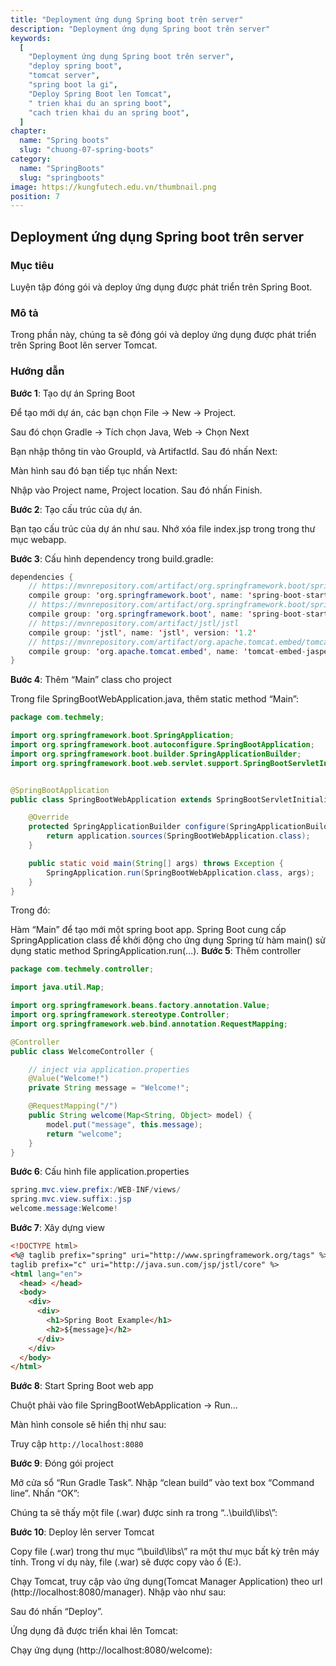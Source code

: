 ```yaml
---
title: "Deployment ứng dụng Spring boot trên server"
description: "Deployment ứng dụng Spring boot trên server"
keywords:
  [
    "Deployment ứng dụng Spring boot trên server",
    "deploy spring boot",
    "tomcat server",
    "spring boot la gi",
    "Deploy Spring Boot len Tomcat",
    " trien khai du an spring boot",
    "cach trien khai du an spring boot",
  ]
chapter:
  name: "Spring boots"
  slug: "chuong-07-spring-boots"
category:
  name: "SpringBoots"
  slug: "springboots"
image: https://kungfutech.edu.vn/thumbnail.png
position: 7
---
```


## Deployment ứng dụng Spring boot trên server

### Mục tiêu

Luyện tập đóng gói và deploy ứng dụng được phát triển trên Spring Boot.

### Mô tả

Trong phần này, chúng ta sẽ đóng gói và deploy ứng dụng được phát triển trên Spring Boot lên server Tomcat.

### Hướng dẫn

**Bước 1**: Tạo dự án Spring Boot

Để tạo mới dự án, các bạn chọn File -> New -> Project.

Sau đó chọn Gradle -> Tích chọn Java, Web -> Chọn Next

Bạn nhập thông tin vào GroupId, và ArtifactId. Sau đó nhấn Next:

Màn hình sau đó bạn tiếp tục nhấn Next:

Nhập vào Project name, Project location. Sau đó nhấn Finish.

**Bước 2**: Tạo cấu trúc của dự án.

Bạn tạo cấu trúc của dự án như sau. Nhớ xóa file index.jsp trong trong thư mục webapp.

**Bước 3**: Cấu hình dependency trong build.gradle:

```java
dependencies {
    // https://mvnrepository.com/artifact/org.springframework.boot/spring-boot-starter-web
    compile group: 'org.springframework.boot', name: 'spring-boot-starter-web', version: '2.0.2.RELEASE'
    // https://mvnrepository.com/artifact/org.springframework.boot/spring-boot-starter-tomcat
    compile group: 'org.springframework.boot', name: 'spring-boot-starter-tomcat', version: '2.0.2.RELEASE'
    // https://mvnrepository.com/artifact/jstl/jstl
    compile group: 'jstl', name: 'jstl', version: '1.2'
    // https://mvnrepository.com/artifact/org.apache.tomcat.embed/tomcat-embed-jasper
    compile group: 'org.apache.tomcat.embed', name: 'tomcat-embed-jasper', version: '9.0.8'
}
```

**Bước 4**: Thêm “Main” class cho project

Trong file SpringBootWebApplication.java, thêm static method “Main”:

```java
package com.techmely;

import org.springframework.boot.SpringApplication;
import org.springframework.boot.autoconfigure.SpringBootApplication;
import org.springframework.boot.builder.SpringApplicationBuilder;
import org.springframework.boot.web.servlet.support.SpringBootServletInitializer;


@SpringBootApplication
public class SpringBootWebApplication extends SpringBootServletInitializer {

    @Override
    protected SpringApplicationBuilder configure(SpringApplicationBuilder application) {
        return application.sources(SpringBootWebApplication.class);
    }

    public static void main(String[] args) throws Exception {
        SpringApplication.run(SpringBootWebApplication.class, args);
    }
}
```

Trong đó:

Hàm “Main” để tạo mới một spring boot app. Spring Boot cung cấp SpringApplication class để khởi động cho ứng dụng Spring từ hàm main() sử dụng static method SpringApplication.run(…).
**Bước 5**: Thêm controller

```java
package com.techmely.controller;

import java.util.Map;

import org.springframework.beans.factory.annotation.Value;
import org.springframework.stereotype.Controller;
import org.springframework.web.bind.annotation.RequestMapping;

@Controller
public class WelcomeController {

    // inject via application.properties
    @Value("Welcome!")
    private String message = "Welcome!";

    @RequestMapping("/")
    public String welcome(Map<String, Object> model) {
        model.put("message", this.message);
        return "welcome";
    }
}
```

**Bước 6**: Cấu hình file application.properties

```java
spring.mvc.view.prefix:/WEB-INF/views/
spring.mvc.view.suffix:.jsp
welcome.message:Welcome!
```

**Bước 7**: Xây dựng view

```html
<!DOCTYPE html>
<%@ taglib prefix="spring" uri="http://www.springframework.org/tags" %> <%@
taglib prefix="c" uri="http://java.sun.com/jsp/jstl/core" %>
<html lang="en">
  <head> </head>
  <body>
    <div>
      <div>
        <h1>Spring Boot Example</h1>
        <h2>${message}</h2>
      </div>
    </div>
  </body>
</html>
```

**Bước 8**: Start Spring Boot web app

Chuột phải vào file SpringBootWebApplication -> Run…

Màn hình console sẽ hiển thị như sau:

Truy cập `http://localhost:8080`

**Bước 9**: Đóng gói project

Mở cửa sổ “Run Gradle Task”. Nhập “clean build” vào text box “Command line”. Nhấn “OK”:

Chúng ta sẽ thấy một file (.war) được sinh ra trong “..\build\libs\”:

**Bước 10**: Deploy lên server Tomcat

Copy file (.war) trong thư mục “\build\libs\” ra một thư mục bất kỳ trên máy tính. Trong ví dụ này, file (.war) sẽ được copy vào ổ (E:\).

Chạy Tomcat, truy cập vào ứng dụng(Tomcat Manager Application) theo url (http://localhost:8080/manager). Nhập vào như sau:

Sau đó nhấn “Deploy”.

Ứng dụng đã được triển khai lên Tomcat:

Chạy ứng dụng (http://localhost:8080/welcome):
